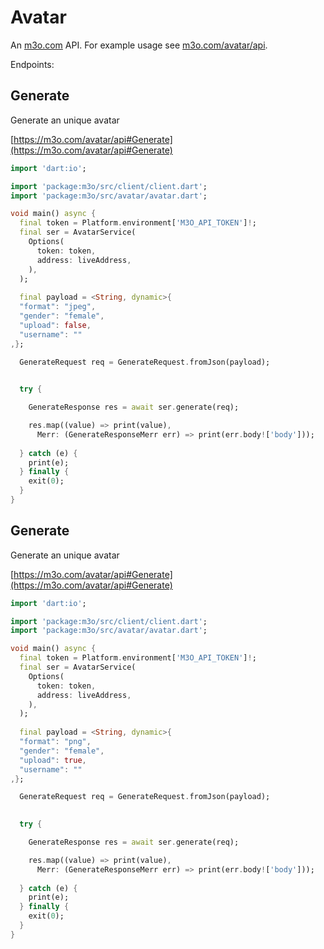 # Avatar

An [m3o.com](https://m3o.com) API. For example usage see [m3o.com/avatar/api](https://m3o.com/avatar/api).

Endpoints:

## Generate

Generate an unique avatar


[https://m3o.com/avatar/api#Generate](https://m3o.com/avatar/api#Generate)

```dart
import 'dart:io';

import 'package:m3o/src/client/client.dart';
import 'package:m3o/src/avatar/avatar.dart';

void main() async {
  final token = Platform.environment['M3O_API_TOKEN']!;
  final ser = AvatarService(
    Options(
      token: token,
      address: liveAddress,
    ),
  );
 
  final payload = <String, dynamic>{
  "format": "jpeg",
  "gender": "female",
  "upload": false,
  "username": ""
,};

  GenerateRequest req = GenerateRequest.fromJson(payload);

  
  try {

	GenerateResponse res = await ser.generate(req);

    res.map((value) => print(value),
	  Merr: (GenerateResponseMerr err) => print(err.body!['body']));	
  
  } catch (e) {
    print(e);
  } finally {
    exit(0);
  }
}
```
## Generate

Generate an unique avatar


[https://m3o.com/avatar/api#Generate](https://m3o.com/avatar/api#Generate)

```dart
import 'dart:io';

import 'package:m3o/src/client/client.dart';
import 'package:m3o/src/avatar/avatar.dart';

void main() async {
  final token = Platform.environment['M3O_API_TOKEN']!;
  final ser = AvatarService(
    Options(
      token: token,
      address: liveAddress,
    ),
  );
 
  final payload = <String, dynamic>{
  "format": "png",
  "gender": "female",
  "upload": true,
  "username": ""
,};

  GenerateRequest req = GenerateRequest.fromJson(payload);

  
  try {

	GenerateResponse res = await ser.generate(req);

    res.map((value) => print(value),
	  Merr: (GenerateResponseMerr err) => print(err.body!['body']));	
  
  } catch (e) {
    print(e);
  } finally {
    exit(0);
  }
}
```
